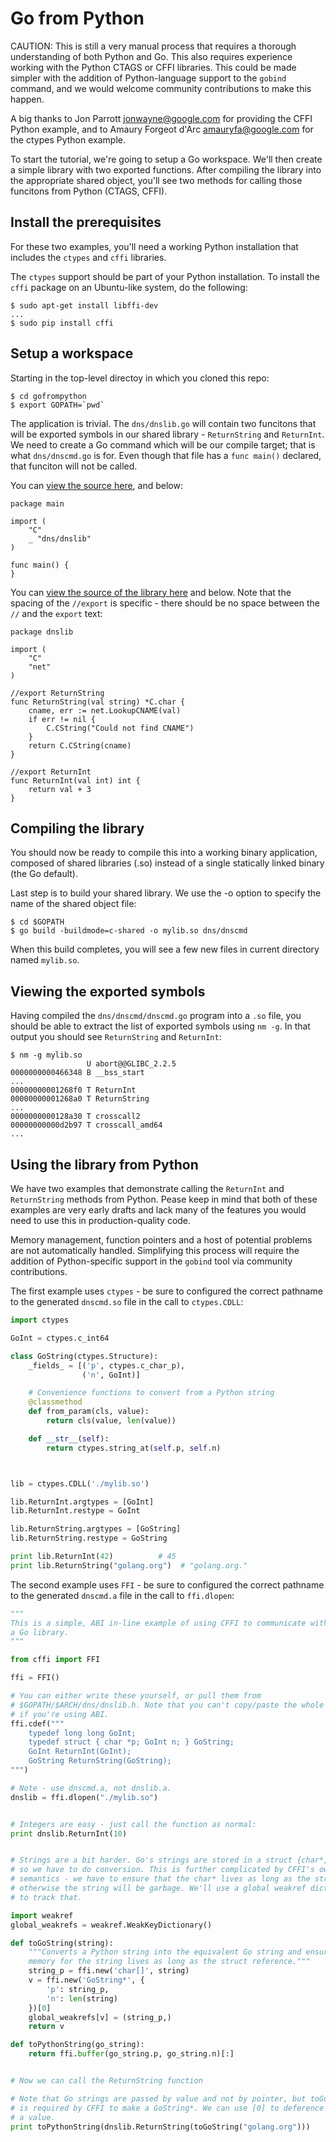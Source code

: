 # Go from Python

CAUTION: This is still a very manual process that requires a thorough
understanding of both Python and Go.  This also requires experience working
with the Python CTAGS or CFFI libraries. This could be made simpler with the
addition of Python-language support to the `gobind` command, and we would
welcome community contributions to make this happen.

A big thanks to Jon Parrott <jonwayne@google.com> for providing the
CFFI Python example, and to Amaury Forgeot d'Arc <amauryfa@google.com> for the
ctypes Python example.

To start the tutorial, we're going to setup a Go workspace. We'll
then create a simple library with two exported functions. After compiling the
library into the appropriate shared object, you'll see two methods for
calling those funcitons from Python (CTAGS, CFFI).

## Install the prerequisites

For these two examples, you'll need a working Python installation that includes the `ctypes` and `cffi` libraries.

The `ctypes` support should be part of your Python installation. To install the `cffi` package on an Ubuntu-like system, do the following:

```
$ sudo apt-get install libffi-dev
...
$ sudo pip install cffi
```

## Setup a workspace

Starting in the top-level directoy in which you cloned this repo:

```
$ cd gofrompython
$ export GOPATH=`pwd`
```

The application is trivial. The `dns/dnslib.go` will contain two
funcitons that will be exported symbols in our shared library -
`ReturnString` and `ReturnInt`. We need to create a Go command which
will be our compile target; that is what `dns/dnscmd.go` is for. Even though
that file has a `func main()` declared, that funciton will not be called.

You can [view the source here](./src/dns/dnscmd/dnscmd.go), and below:

```
package main

import (
    "C"
    _ "dns/dnslib"
)

func main() {
}

```


You can [view the source of the library here](./src/dns/dnslib/dnslib.go) and below. Note that the spacing of the `//export` is specific - there should be no space between the `//` and the `export` text:

```
package dnslib

import (
    "C"
    "net"
)

//export ReturnString
func ReturnString(val string) *C.char {
    cname, err := net.LookupCNAME(val)
    if err != nil {
        C.CString("Could not find CNAME")
    }
    return C.CString(cname)
}

//export ReturnInt
func ReturnInt(val int) int {
    return val + 3
}
```

## Compiling the library

You should now be ready to compile this into a working binary application,
composed of shared libraries (.so) instead of a single statically linked
binary (the Go default).

Last step is to build your shared library. We use the -o option to specify
the name of the shared object file:

```
$ cd $GOPATH
$ go build -buildmode=c-shared -o mylib.so dns/dnscmd
```

When this build completes, you will see a few new files in current directory named `mylib.so`.

## Viewing the exported symbols

Having compiled the `dns/dnscmd/dnscmd.go` program into a `.so` file, you should be
able to extract the list of exported symbols using `nm -g`. In that output
you should see `ReturnString` and `ReturnInt`:

```
$ nm -g mylib.so
                 U abort@@GLIBC_2.2.5
0000000000466348 B __bss_start
...
00000000001268f0 T ReturnInt
00000000001268a0 T ReturnString
...
0000000000128a30 T crosscall2
00000000000d2b97 T crosscall_amd64
...

```

## Using the library from Python

We have two examples that demonstrate calling the `ReturnInt` and
`ReturnString` methods from Python. Pease keep in mind that both
of these examples are very early drafts and lack many of the features
you would need to use this in production-quality code.

Memory management, function pointers and a host of potential problems are not
automatically handled. Simplifying this process will require the addition of
Python-specific support in the `gobind` tool via community contributions.

The first example uses `ctypes` - be sure to configured the correct
pathname to the generated `dnscmd.so` file in the call to `ctypes.CDLL`:

```python
import ctypes

GoInt = ctypes.c_int64

class GoString(ctypes.Structure):
    _fields_ = [('p', ctypes.c_char_p),
                ('n', GoInt)]

    # Convenience functions to convert from a Python string
    @classmethod
    def from_param(cls, value):
        return cls(value, len(value))

    def __str__(self):
        return ctypes.string_at(self.p, self.n)



lib = ctypes.CDLL('./mylib.so')

lib.ReturnInt.argtypes = [GoInt]
lib.ReturnInt.restype = GoInt

lib.ReturnString.argtypes = [GoString]
lib.ReturnString.restype = GoString

print lib.ReturnInt(42)          # 45
print lib.ReturnString("golang.org")  # "golang.org."
```

The second example uses `FFI` - be sure to configured the correct
pathname to the generated `dnscmd.a` file in the call to `ffi.dlopen`:

```python
"""
This is a simple, ABI in-line example of using CFFI to communicate with
a Go library.
"""

from cffi import FFI

ffi = FFI()

# You can either write these yourself, or pull them from
# $GOPATH/$ARCH/dns/dnslib.h. Note that you can't copy/paste the whole thing
# if you're using ABI.
ffi.cdef("""
    typedef long long GoInt;
    typedef struct { char *p; GoInt n; } GoString;
    GoInt ReturnInt(GoInt);
    GoString ReturnString(GoString);
""")

# Note - use dnscmd.a, not dnslib.a.
dnslib = ffi.dlopen("./mylib.so")


# Integers are easy - just call the function as normal:
print dnslib.ReturnInt(10)


# Strings are a bit harder. Go's strings are stored in a struct {char*, int},
# so we have to do conversion. This is further complicated by CFFI's ownership
# semantics - we have to ensure that the char* lives as long as the struct,
# otherwise the string will be garbage. We'll use a global weakref dictionary
# to track that.

import weakref
global_weakrefs = weakref.WeakKeyDictionary()

def toGoString(string):
    """Converts a Python string into the equivalent Go string and ensures the
    memory for the string lives as long as the struct reference."""
    string_p = ffi.new('char[]', string)
    v = ffi.new('GoString*', {
        'p': string_p,
        'n': len(string)
    })[0]
    global_weakrefs[v] = (string_p,)
    return v

def toPythonString(go_string):
    return ffi.buffer(go_string.p, go_string.n)[:]


# Now we can call the ReturnString function

# Note that Go strings are passed by value and not by pointer, but toGoString
# is required by CFFI to make a GoString*. We can use [0] to deference it to
# a value.
print toPythonString(dnslib.ReturnString(toGoString("golang.org")))

```
